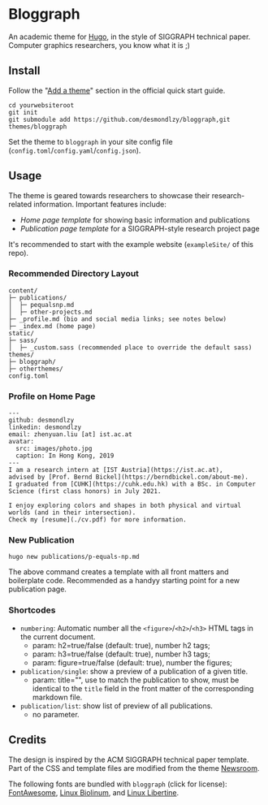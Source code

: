 # Bloggraph

An academic theme for [Hugo](https://gohugo.io/), in the style of SIGGRAPH technical paper. Computer graphics researchers, you know what it is ;)

## Install

Follow the "[Add a theme](https://gohugo.io/getting-started/quick-start/#step-3-add-a-theme)" section in the official quick start guide.

```
cd yourwebsiteroot
git init
git submodule add https://github.com/desmondlzy/bloggraph,git themes/bloggraph
```

Set the theme to `bloggraph` in your site config file (`config.toml`/`config.yaml`/`config.json`).

## Usage

The theme is geared towards researchers to showcase their research-related information. Important features include:

- _Home page template_ for showing basic information and publications
- _Publication page template_ for a SIGGRAPH-style research project page

It's recommended to start with the example website (`exampleSite/` of this repo).

### Recommended Directory Layout

```
content/
├─ publications/
│  ├─ pequalsnp.md
│  ├─ other-projects.md
├─ _profile.md (bio and social media links; see notes below)
├─ _index.md (home page)
static/
├─ sass/
│  ├─ _custom.sass (recommended place to override the default sass)
themes/
├─ bloggraph/
├─ otherthemes/
config.toml
```

### Profile on Home Page
```
---
github: desmondlzy
linkedin: desmondlzy
email: zhenyuan.liu [at] ist.ac.at
avatar:
  src: images/photo.jpg
  caption: In Hong Kong, 2019
---
I am a research intern at [IST Austria](https://ist.ac.at),
advised by [Prof. Bernd Bickel](https://berndbickel.com/about-me).
I graduated from [CUHK](https://cuhk.edu.hk) with a BSc. in Computer Science (first class honors) in July 2021.

I enjoy exploring colors and shapes in both physical and virtual worlds (and in their intersection).
Check my [resume](./cv.pdf) for more information.
```


### New Publication

```
hugo new publications/p-equals-np.md
```
The above command creates a template with all front matters and boilerplate code. Recommended as a handyy starting point for a new publication page.

### Shortcodes

- `numbering`: Automatic number all the `<figure>`/`<h2>`/`<h3>` HTML tags in the current document.
	- param: h2=true/false (default: true), number h2 tags;
	- param: h3=true/false (default: true), number h3 tags;
	- param: figure=true/false (default: true), number the figures;
- `publication/single`: show a preview of a publication of a given title.
	- param: title="", use to match the publication to show, must be identical to the `title` field in the front matter of the corresponding markdown file.
- `publication/list`:  show list of preview of all publications.
	- no parameter.

## Credits

The design is inspired by the ACM SIGGRAPH technical paper template. Part of the CSS and template files are modified from the theme [Newsroom](https://github.com/onweru/newsroom).

The following fonts are bundled with `bloggraph` (click for license):
[FontAwesome](https://fontawesome.com/v4.7/license/), 
[Linux Biolinum](https://www.fontsquirrel.com/license/linux-biolinum), and 
[Linux Libertine](https://www.fontsquirrel.com/license/linux-libertine).